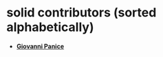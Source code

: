 solid contributors (sorted alphabetically)
============================================

* **[Giovanni Panice](https://github.com/kmos)**